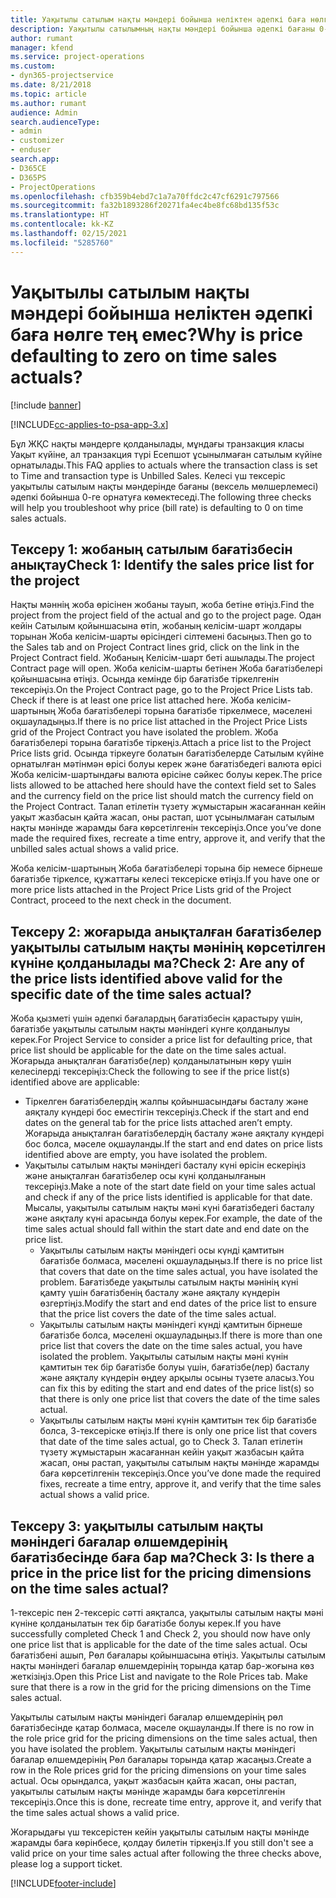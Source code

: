 ```yaml
---
title: Уақытылы сатылым нақты мәндері бойынша неліктен әдепкі баға нөлге тең емес?
description: Уақытылы сатылымның нақты мәндері бойынша әдепкі бағаны 0-ге теңестіріңіз.
author: rumant
manager: kfend
ms.service: project-operations
ms.custom:
- dyn365-projectservice
ms.date: 8/21/2018
ms.topic: article
ms.author: rumant
audience: Admin
search.audienceType:
- admin
- customizer
- enduser
search.app:
- D365CE
- D365PS
- ProjectOperations
ms.openlocfilehash: cfb359b4ebd7c1a7a70ffdc2c47cf6291c797566
ms.sourcegitcommit: fa32b1893286f20271fa4ec4be8fc68bd135f53c
ms.translationtype: HT
ms.contentlocale: kk-KZ
ms.lasthandoff: 02/15/2021
ms.locfileid: "5285760"
---
```

# <a name="why-is-price-defaulting-to-zero-on-time-sales-actuals"></a><span data-ttu-id="4b6d9-103">Уақытылы сатылым нақты мәндері бойынша неліктен әдепкі баға нөлге тең емес?</span><span class="sxs-lookup"><span data-stu-id="4b6d9-103">Why is price defaulting to zero on time sales actuals?</span></span>

[!include [banner](../includes/psa-now-project-operations.md)]

[!INCLUDE[cc-applies-to-psa-app-3.x](../includes/cc-applies-to-psa-app-3x.md)]

<span data-ttu-id="4b6d9-104">Бұл ЖҚС нақты мәндерге қолданылады, мұндағы транзакция класы Уақыт күйіне, ал транзакция түрі Есепшот ұсынылмаған сатылым күйіне орнатылады.</span><span class="sxs-lookup"><span data-stu-id="4b6d9-104">This FAQ applies to actuals where the transaction class is set to Time and transaction type is Unbilled Sales.</span></span> <span data-ttu-id="4b6d9-105">Келесі үш тексеріс уақытылы сатылым нақты мәндерінде бағаны (вексель мөлшерлемесі) әдепкі бойынша 0-ге орнатуға көмектеседі.</span><span class="sxs-lookup"><span data-stu-id="4b6d9-105">The following three checks will help you troubleshoot why price (bill rate) is defaulting to 0 on time sales actuals.</span></span>

## <a name="check-1-identify-the-sales-price-list-for-the-project"></a><span data-ttu-id="4b6d9-106">Тексеру 1: жобаның сатылым бағатізбесін анықтау</span><span class="sxs-lookup"><span data-stu-id="4b6d9-106">Check 1: Identify the sales price list for the project</span></span>

<span data-ttu-id="4b6d9-107">Нақты мәннің жоба өрісінен жобаны тауып, жоба бетіне өтіңіз.</span><span class="sxs-lookup"><span data-stu-id="4b6d9-107">Find the project from the project field of the actual and go to the project page.</span></span> <span data-ttu-id="4b6d9-108">Одан кейін Сатылым қойыншасына өтіп, жобаның келісім-шарт жолдары торынан Жоба келісім-шарты өрісіндегі сілтемені басыңыз.</span><span class="sxs-lookup"><span data-stu-id="4b6d9-108">Then go to the Sales tab and on Project Contract lines grid, click on the link in the Project Contract field.</span></span> <span data-ttu-id="4b6d9-109">Жобаның Келісім-шарт беті ашылады.</span><span class="sxs-lookup"><span data-stu-id="4b6d9-109">The project Contract page will open.</span></span> <span data-ttu-id="4b6d9-110">Жоба келісім-шарты бетінен Жоба бағатізбелері қойыншасына өтіңіз. Осында кемінде бір бағатізбе тіркелгенін тексеріңіз.</span><span class="sxs-lookup"><span data-stu-id="4b6d9-110">On the Project Contract page, go to the Project Price Lists tab. Check if there is at least one price list attached here.</span></span> <span data-ttu-id="4b6d9-111">Жоба келісім-шартының Жоба бағатізбелері торына бағатізбе тіркелмесе, мәселені оқшауладыңыз.</span><span class="sxs-lookup"><span data-stu-id="4b6d9-111">If there is no price list attached in the Project Price Lists grid of the Project Contract you have isolated the problem.</span></span> <span data-ttu-id="4b6d9-112">Жоба бағатізбелері торына бағатізбе тіркеңіз.</span><span class="sxs-lookup"><span data-stu-id="4b6d9-112">Attach a price list to the Project Price lists grid.</span></span> <span data-ttu-id="4b6d9-113">Осында тіркеуге болатын бағатізбелерде Сатылым күйіне орнатылған мәтінмән өрісі болуы керек және бағатізбедегі валюта өрісі Жоба келісім-шартындағы валюта өрісіне сәйкес болуы керек.</span><span class="sxs-lookup"><span data-stu-id="4b6d9-113">The price lists allowed to be attached here should have the context field set to Sales and the currency field on the price list should match the currency field on the Project Contract.</span></span> <span data-ttu-id="4b6d9-114">Талап етілетін түзету жұмыстарын жасағаннан кейін уақыт жазбасын қайта жасап, оны растап, шот ұсынылмаған сатылым нақты мәнінде жарамды баға көрсетілгенін тексеріңіз.</span><span class="sxs-lookup"><span data-stu-id="4b6d9-114">Once you’ve done made the required fixes, recreate a time entry, approve it, and verify that the unbilled sales actual shows a valid price.</span></span> 

<span data-ttu-id="4b6d9-115">Жоба келісім-шартының Жоба бағатізбелері торына бір немесе бірнеше бағатізбе тіркелсе, құжаттағы келесі тексеріске өтіңіз.</span><span class="sxs-lookup"><span data-stu-id="4b6d9-115">If you have one or more price lists attached in the Project Price Lists grid of the Project Contract, proceed to the next check in the document.</span></span>

## <a name="check-2-are-any-of-the-price-lists-identified-above-valid-for-the-specific-date-of-the-time-sales-actual"></a><span data-ttu-id="4b6d9-116">Тексеру 2: жоғарыда анықталған бағатізбелер уақытылы сатылым нақты мәнінің көрсетілген күніне қолданылады ма?</span><span class="sxs-lookup"><span data-stu-id="4b6d9-116">Check 2: Are any of the price lists identified above valid for the specific date of the time sales actual?</span></span>

<span data-ttu-id="4b6d9-117">Жоба қызметі үшін әдепкі бағалардың бағатізбесін қарастыру үшін, бағатізбе уақытылы сатылым нақты мәніндегі күнге қолданылуы керек.</span><span class="sxs-lookup"><span data-stu-id="4b6d9-117">For Project Service to consider a price list for defaulting price, that price list should be applicable for the date on the time sales actual.</span></span> <span data-ttu-id="4b6d9-118">Жоғарыда анықталған бағатізбе(лер) қолданылатынын көру үшін келесілерді тексеріңіз:</span><span class="sxs-lookup"><span data-stu-id="4b6d9-118">Check the following to see if the price list(s) identified above are applicable:</span></span>
- <span data-ttu-id="4b6d9-119">Тіркелген бағатізбелердің жалпы қойыншасындағы басталу және аяқталу күндері бос еместігін тексеріңіз.</span><span class="sxs-lookup"><span data-stu-id="4b6d9-119">Check if the start and end dates on the general tab for the price lists attached aren’t empty.</span></span> <span data-ttu-id="4b6d9-120">Жоғарыда анықталған бағатізбелердің басталу және аяқталу күндері бос болса, мәселе оқшауланды.</span><span class="sxs-lookup"><span data-stu-id="4b6d9-120">If the start and end dates on price lists identified above are empty, you have isolated the problem.</span></span> 
- <span data-ttu-id="4b6d9-121">Уақытылы сатылым нақты мәніндегі басталу күні өрісін ескеріңіз және анықталған бағатізбелер осы күні қолданылғанын тексеріңіз.</span><span class="sxs-lookup"><span data-stu-id="4b6d9-121">Make a note of the start date field on your time sales actual and check if any of the price lists identified is applicable for that date.</span></span> <span data-ttu-id="4b6d9-122">Мысалы, уақытылы сатылым нақты мәні күні бағатізбедегі басталу және аяқталу күні арасында болуы керек.</span><span class="sxs-lookup"><span data-stu-id="4b6d9-122">For example, the date of the time sales actual should fall within the start date and end date on the price list.</span></span> 
    - <span data-ttu-id="4b6d9-123">Уақытылы сатылым нақты мәніндегі осы күнді қамтитын бағатізбе болмаса, мәселені оқшауладыңыз.</span><span class="sxs-lookup"><span data-stu-id="4b6d9-123">If there is no price list that covers that date on the time sales actual, you have isolated the problem.</span></span> <span data-ttu-id="4b6d9-124">Бағатізбеде уақытылы сатылым нақты мәнінің күні қамту үшін бағатізбенің басталу және аяқталу күндерін өзгертіңіз.</span><span class="sxs-lookup"><span data-stu-id="4b6d9-124">Modify the start and end dates of the price list to ensure that the price list covers the date of the time sales actual.</span></span> 
    - <span data-ttu-id="4b6d9-125">Уақытылы сатылым нақты мәніндегі күнді қамтитын бірнеше бағатізбе болса, мәселені оқшауладыңыз.</span><span class="sxs-lookup"><span data-stu-id="4b6d9-125">If there is more than one price list that covers the date on the time sales actual, you have isolated the problem.</span></span> <span data-ttu-id="4b6d9-126">Уақытылы сатылым нақты мәні күнін қамтитын тек бір бағатізбе болуы үшін, бағатізбе(лер) басталу және аяқталу күндерін өңдеу арқылы осыны түзете аласыз.</span><span class="sxs-lookup"><span data-stu-id="4b6d9-126">You can fix this by editing the start and end dates of the price list(s) so that there is only one price list that covers the date of the time sales actual.</span></span> 
    - <span data-ttu-id="4b6d9-127">Уақытылы сатылым нақты мәні күнін қамтитын тек бір бағатізбе болса, 3-тексеріске өтіңіз.</span><span class="sxs-lookup"><span data-stu-id="4b6d9-127">If there is only one price list that covers that date of the time sales actual, go to Check 3.</span></span>
<span data-ttu-id="4b6d9-128">Талап етілетін түзету жұмыстарын жасағаннан кейін уақыт жазбасын қайта жасап, оны растап, уақытылы сатылым нақты мәнінде жарамды баға көрсетілгенін тексеріңіз.</span><span class="sxs-lookup"><span data-stu-id="4b6d9-128">Once you’ve done made the required fixes, recreate a time entry, approve it, and verify that the time sales actual shows a valid price.</span></span>

## <a name="check-3-is-there-a-price-in-the-price-list-for-the-pricing-dimensions-on-the-time-sales-actual"></a><span data-ttu-id="4b6d9-129">Тексеру 3: уақытылы сатылым нақты мәніндегі бағалар өлшемдерінің бағатізбесінде баға бар ма?</span><span class="sxs-lookup"><span data-stu-id="4b6d9-129">Check 3: Is there a price in the price list for the pricing dimensions on the time sales actual?</span></span>

<span data-ttu-id="4b6d9-130">1-тексеріс пен 2-тексеріс сәтті аяқталса, уақытылы сатылым нақты мәні күніне қолданылатын тек бір бағатізбе болуы керек.</span><span class="sxs-lookup"><span data-stu-id="4b6d9-130">If you have successfully completed Check 1 and Check 2, you should now have only one price list that is applicable for the date of the time sales actual.</span></span> <span data-ttu-id="4b6d9-131">Осы бағатізбені ашып, Рөл бағалары қойыншасына өтіңіз. Уақытылы сатылым нақты мәніндегі бағалар өлшемдерінің торында қатар бар-жоғына көз жеткізіңіз.</span><span class="sxs-lookup"><span data-stu-id="4b6d9-131">Open this Price List and navigate to the Role Prices tab. Make sure that there is a row in the grid for the pricing dimensions on the Time sales actual.</span></span>

<span data-ttu-id="4b6d9-132">Уақытылы сатылым нақты мәніндегі бағалар өлшемдерінің рөл бағатізбесінде қатар болмаса, мәселе оқшауланды.</span><span class="sxs-lookup"><span data-stu-id="4b6d9-132">If there is no row in the role price grid for the pricing dimensions on the time sales actual, then you have isolated the problem.</span></span> <span data-ttu-id="4b6d9-133">Уақытылы сатылым нақты мәніндегі бағалар өлшемдерінің Рөл бағалары торында қатар жасаңыз.</span><span class="sxs-lookup"><span data-stu-id="4b6d9-133">Create a row in the Role prices grid for the pricing dimensions on your time sales actual.</span></span> <span data-ttu-id="4b6d9-134">Осы орындалса, уақыт жазбасын қайта жасап, оны растап, уақытылы сатылым нақты мәнінде жарамды баға көрсетілгенін тексеріңіз.</span><span class="sxs-lookup"><span data-stu-id="4b6d9-134">Once this is done, recreate time entry, approve it, and verify that the time sales actual shows a valid price.</span></span>

<span data-ttu-id="4b6d9-135">Жоғарыдағы үш тексерістен кейін уақытылы сатылым нақты мәнінде жарамды баға көрінбесе, қолдау билетін тіркеңіз.</span><span class="sxs-lookup"><span data-stu-id="4b6d9-135">If you still don't see a valid price on your time sales actual after following the three checks above, please log a support ticket.</span></span> 



[!INCLUDE[footer-include](../includes/footer-banner.md)]
